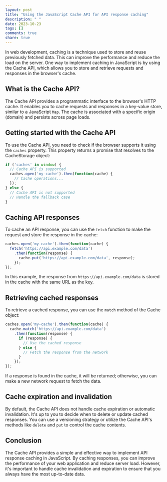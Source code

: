 ```yaml
---
layout: post
title: "Using the JavaScript Cache API for API response caching"
description: " "
date: 2023-10-23
tags: []
comments: true
share: true
---
```


In web development, caching is a technique used to store and reuse previously fetched data. This can improve the performance and reduce the load on the server. One way to implement caching in JavaScript is by using the Cache API, which allows you to store and retrieve requests and responses in the browser's cache.

## What is the Cache API?

The Cache API provides a programmatic interface to the browser's HTTP cache. It enables you to cache requests and responses in a key-value store, similar to a JavaScript `Map`. The cache is associated with a specific origin (domain) and persists across page loads.

## Getting started with the Cache API

To use the Cache API, you need to check if the browser supports it using the `caches` property. This property returns a promise that resolves to the CacheStorage object:

```javascript
if ('caches' in window) {
  // Cache API is supported
  caches.open('my-cache').then(function(cache) {
    // Cache operations...
  });
} else {
  // Cache API is not supported
  // Handle the fallback case
}
```

## Caching API responses

To cache an API response, you can use the `fetch` function to make the request and store the response in the cache:

```javascript
caches.open('my-cache').then(function(cache) {
  fetch('https://api.example.com/data')
    .then(function(response) {
      cache.put('https://api.example.com/data', response);
    });
});
```

In this example, the response from `https://api.example.com/data` is stored in the cache with the same URL as the key.

## Retrieving cached responses

To retrieve a cached response, you can use the `match` method of the Cache object:

```javascript
caches.open('my-cache').then(function(cache) {
  cache.match('https://api.example.com/data')
    .then(function(response) {
      if (response) {
        // Use the cached response
      } else {
        // Fetch the response from the network
      }
    });
});
```

If a response is found in the cache, it will be returned; otherwise, you can make a new network request to fetch the data.

## Cache expiration and invalidation

By default, the Cache API does not handle cache expiration or automatic invalidation. It's up to you to decide when to delete or update cached responses. You can use a versioning strategy or utilize the Cache API's methods like `delete` and `put` to control the cache contents.

## Conclusion

The Cache API provides a simple and effective way to implement API response caching in JavaScript. By caching responses, you can improve the performance of your web application and reduce server load. However, it's important to handle cache invalidation and expiration to ensure that you always have the most up-to-date data.